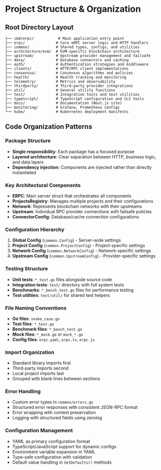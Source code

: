 # Project Structure & Organization

## Root Directory Layout
```
├── cmd/erpc/           # Main application entry point
├── erpc/              # Core eRPC server logic and HTTP handlers
├── common/            # Shared types, configs, and utilities
├── architecture/evm/  # EVM-specific blockchain architecture
├── upstream/          # Upstream provider management and failsafe
├── data/              # Database connectors and caching
├── auth/              # Authentication strategies and middleware
├── clients/           # HTTP/RPC client implementations
├── consensus/         # Consensus algorithms and policies
├── health/            # Health tracking and monitoring
├── telemetry/         # Metrics and observability
├── thirdparty/        # Third-party provider integrations
├── util/              # General utility functions
├── test/              # Integration tests and test utilities
├── typescript/        # TypeScript configuration and CLI tools
├── docs/              # Documentation (Next.js site)
├── monitoring/        # Grafana, Prometheus configs
└── kube/              # Kubernetes deployment manifests
```

## Code Organization Patterns

### Package Structure
- **Single responsibility**: Each package has a focused purpose
- **Layered architecture**: Clear separation between HTTP, business logic, and data layers
- **Dependency injection**: Components are injected rather than directly instantiated

### Key Architectural Components
- **ERPC**: Main server struct that orchestrates all components
- **ProjectsRegistry**: Manages multiple projects and their configurations
- **Network**: Represents blockchain networks with their upstreams
- **Upstream**: Individual RPC provider connections with failsafe policies
- **ConnectorConfig**: Database/cache connection configurations

### Configuration Hierarchy
1. **Global Config** (`common.Config`) - Server-wide settings
2. **Project Config** (`common.ProjectConfig`) - Project-specific settings
3. **Network Config** (`common.NetworkConfig`) - Network-specific settings
4. **Upstream Config** (`common.UpstreamConfig`) - Provider-specific settings

### Testing Structure
- **Unit tests**: `*_test.go` files alongside source code
- **Integration tests**: `test/` directory with full system tests
- **Benchmarks**: `*_bench_test.go` files for performance testing
- **Test utilities**: `test/util/` for shared test helpers

### File Naming Conventions
- **Go files**: `snake_case.go`
- **Test files**: `*_test.go`
- **Benchmark files**: `*_bench_test.go`
- **Mock files**: `*_mock.go` or `mock_*.go`
- **Config files**: `erpc.yaml`, `erpc.ts`, `erpc.js`

### Import Organization
- Standard library imports first
- Third-party imports second  
- Local project imports last
- Grouped with blank lines between sections

### Error Handling
- Custom error types in `common/errors.go`
- Structured error responses with consistent JSON-RPC format
- Error wrapping with context preservation
- Logging with structured fields using zerolog

### Configuration Management
- YAML as primary configuration format
- TypeScript/JavaScript support for dynamic configs
- Environment variable expansion in YAML
- Type-safe configuration with validation
- Default value handling in `SetDefaults()` methods